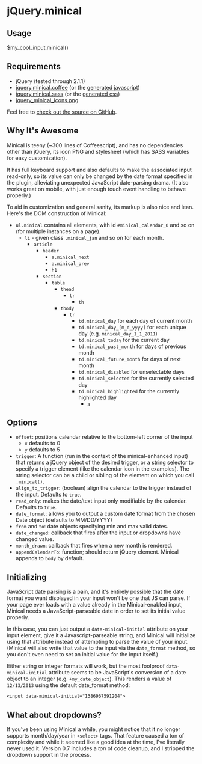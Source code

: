 # jQuery.minical

## Usage

$my_cool_input.minical()

## Requirements

- jQuery (tested through 2.1.1)
- [jquery.minical.coffee](https://github.com/camerond/jquery-minical/blob/master/source/javascripts/jquery.minical.js.coffee) (or the [generated javascript](https://github.com/camerond/jquery-minical/blob/master/source/javascripts/jquery.minical.plain.js))
- [jquery.minical.sass](https://github.com/camerond/jquery-minical/blob/master/source/stylesheets/jquery.minical.css.sass) (or the [generated css](http://camerond.github.io/jquery-minical/stylesheets/jquery.minical.plain.css))
- [jquery_minical_icons.png](https://github.com/camerond/jquery-minical/blob/master/source/images/jquery_minical_icons.png)

Feel free to [check out the source on GitHub](https://github.com/camerond/jquery-minical).

## Why It's Awesome

Minical is teeny (~300 lines of Coffeescript), and has no dependencies other than jQuery, its icon PNG and stylesheet (which has SASS variables for easy customization).

It has full keyboard support and also defaults to make the associated input read-only, so its value can only be changed by the date format specified in the plugin, alleviating unexpected JavaScript date-parsing drama. (It also works great on mobile, with just enough touch event handling to behave properly.)

To aid in customization and general sanity, its markup is also nice and lean. Here's the DOM construction of Minical:

- `ul.minical` contains all elements, with id `#minical_calendar_0` and so on (for multiple instances on a page).
  - `li` - given class `.minical_jan` and so on for each month.
    - `article`
      - `header`
        - `a.minical_next`
        - `a.minical_prev`
        - `h1`
      - `section`
        - `table`
          - `thead`
            - `tr`
              - `th`
          - `tbody`
            - `tr`
              - `td.minical_day` for each day of current month
              - `td.minical_day_[m_d_yyyy]` for each unique day (e.g. `minical_day_1_1_2011`)
              - `td.minical_today` for the current day
              - `td.minical_past_month` for days of previous month
              - `td.minical_future_month` for days of next month
              - `td.minical_disabled` for unselectable days
              - `td.minical_selected` for the currently selected day
              - `td.minical_highlighted` for the currently highlighted day
                - `a`

## Options

- `offset`: positions calendar relative to the bottom-left corner of the input
  - `x` defaults to 0
  - `y` defaults to 5
- `trigger`: A function (run in the context of the minical-enhanced input) that returns a jQuery object of the desired trigger, or a string selector to specify a trigger element (like the calendar icon in the examples). The string selector can be a child or sibling of the element on which you call `.minical()`.
- `align_to_trigger`: (boolean) align the calendar to the trigger instead of the input. Defaults to `true`.
- `read_only`: makes the date/text input only modifiable by the calendar. Defaults to `true`.
- `date_format`: allows you to output a custom date format from the chosen Date object (defaults to MM/DD/YYYY)
- `from` and `to`: date objects specifying min and max valid dates.
- `date_changed`: callback that fires after the input or dropdowns have changed value.
- `month_drawn`: callback that fires when a new month is rendered.
- `appendCalendarTo`: function; should return jQuery element. Minical appends to `body` by default.

## Initializing

JavaScript date parsing is a pain, and it's entirely possible that the date format you want displayed in your input won't be one that JS can parse. If your page ever loads with a value already in the Minical-enabled input, Minical needs a JavaScript-parseable date in order to set its initial value properly.

In this case, you can just output a `data-minical-initial` attribute on your input element, give it a Javascript-parseable string, and Minical will initialize using that attribute instead of attempting to parse the value of your input. (Minical will also write that value to the input via the `date_format` method, so you don't even need to set an initial value for the input itself.)

Either string or integer formats will work, but the most foolproof `data-minical-initial` attribute seems to be JavaScript's conversion of a date object to an integer (e.g. `+my_date_object`). This renders a value of `12/13/2013` using the default date_format method:

```
<input data-minical-initial="1386967591204">
```

## What about dropdowns?

If you've been using Minical a while, you might notice that it no longer supports month/day/year in `<select>` tags. That feature caused a ton of complexity and while it seemed like a good idea at the time, I've literally never used it. Version 0.7 includes a _ton_ of code cleanup, and I stripped the dropdown support in the process.

